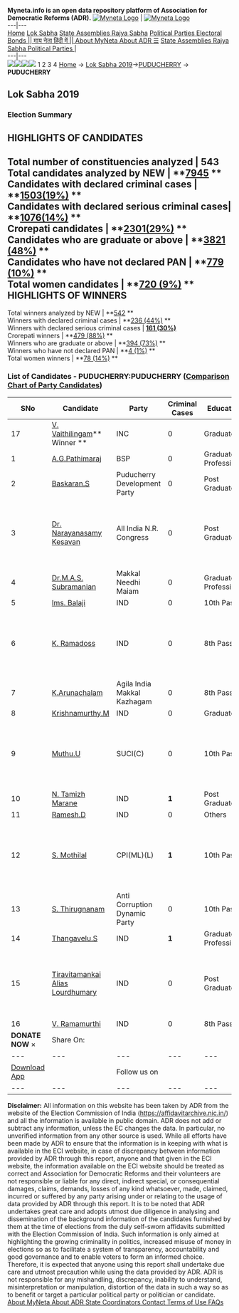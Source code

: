 **Myneta.info is an open data repository platform of Association for Democratic Reforms (ADR).**
[![Myneta Logo](https://www.myneta.info/lib/img/myneta-logo.png)](https://www.myneta.info/) | [![Myneta Logo](https://www.myneta.info/lib/img/adr-logo.png)](https://adrindia.org)  
---|---  
[Home](https://www.myneta.info/) [Lok Sabha](https://www.myneta.info/#ls "Lok Sabha") [ State Assemblies ](https://www.myneta.info/#sa "State Assemblies") [Rajya Sabha](https://www.myneta.info/#rs "Rajya Sabha") [Political Parties ](https://www.myneta.info/party "Political Parties") [ Electoral Bonds ](https://www.myneta.info/electoral_bonds "Electoral Bonds") [ || माय नेता हिंदी में || ](https://translate.google.co.in/translate?prev=hp&hl=en&js=y&u=www.myneta.info&sl=en&tl=hi&history_state0=) [ About MyNeta ](https://adrindia.org/content/about-myneta) [ About ADR ](https://adrindia.org/about-adr/who-we-are) [☰](javascript:void\(0\))
[ State Assemblies ](https://www.myneta.info/#sa "State Assemblies") [ Rajya Sabha ](https://www.myneta.info/#rs "Rajya Sabha") [ Political Parties ](https://www.myneta.info/party "Political Parties")
|   
---|---  
![](https://www.myneta.info/lib/img/banner/banner-1.png)![](https://www.myneta.info/lib/img/banner/banner-2.png)![](https://www.myneta.info/lib/img/banner/banner-3.png)![](https://www.myneta.info/lib/img/banner/banner-4.png)
1  2  3  4 
[Home](https://www.myneta.info/) → [Lok Sabha 2019](https://www.myneta.info/LokSabha2019/)→[PUDUCHERRY](https://www.myneta.info/LokSabha2019/index.php?action=show_constituencies&state_id=68) → **PUDUCHERRY**
### 
## Lok Sabha 2019
###  Election Summary 
HIGHLIGHTS OF CANDIDATES  
---  
Total number of constituencies analyzed |  543   
Total candidates analyzed by NEW | **[7945](https://www.myneta.info/LokSabha2019/index.php?action=summary&subAction=candidates_analyzed&sort=candidate#summary) **  
Candidates with declared criminal cases | **[1503(19%)](https://www.myneta.info/LokSabha2019/index.php?action=summary&subAction=crime&sort=candidate#summary) **  
Candidates with declared serious criminal cases| **[1076(14%)](https://www.myneta.info/LokSabha2019/index.php?action=summary&subAction=serious_crime&sort=candidate#summary) **  
Crorepati candidates | **[2301(29%)](https://www.myneta.info/LokSabha2019/index.php?action=summary&subAction=crorepati&sort=candidate#summary) **  
Candidates who are graduate or above | **[3821 (48%)](https://www.myneta.info/LokSabha2019/index.php?action=summary&subAction=education&sort=candidate#summary) **  
Candidates who have not declared PAN | **[779 (10%)](https://www.myneta.info/LokSabha2019/index.php?action=summary&subAction=without_pan&sort=candidate#summary) **  
Total women candidates | **[720 (9%)](https://www.myneta.info/LokSabha2019/index.php?action=summary&subAction=women_candidate&sort=candidate#summary) **  
HIGHLIGHTS OF WINNERS  
---  
Total winners analyzed by NEW | **[542](https://www.myneta.info/LokSabha2019/index.php?action=summary&subAction=winner_analyzed&sort=candidate#summary) **  
Winners with declared criminal cases | **[236 (44%)](https://www.myneta.info/LokSabha2019/index.php?action=summary&subAction=winner_crime&sort=candidate#summary) **  
Winners with declared serious criminal cases | **[161 (30%)](https://www.myneta.info/LokSabha2019/index.php?action=summary&subAction=winner_serious_crime&sort=candidate#summary)**  
Crorepati winners | **[479 (88%)](https://www.myneta.info/LokSabha2019/index.php?action=summary&subAction=winner_crorepati&sort=candidate#summary) **  
Winners who are graduate or above | **[394 (73%)](https://www.myneta.info/LokSabha2019/index.php?action=summary&subAction=winner_education&sort=candidate#summary) **  
Winners who have not declared PAN | **[4 (1%)](https://www.myneta.info/LokSabha2019/index.php?action=summary&subAction=winner_without_pan&sort=candidate#summary) **  
Total women winners | **[78 (14%)](https://www.myneta.info/LokSabha2019/index.php?action=summary&subAction=winner_women&sort=candidate#summary) **  
### List of Candidates - PUDUCHERRY:PUDUCHERRY ([Comparison Chart of Party Candidates](https://www.myneta.info/LokSabha2019/comparisonchart.php?constituency_id=763))
SNo | Candidate| Party| Criminal Cases| Education| Age| Total Assets| Liabilities  
---|---|---|---|---|---|---|---  
17  | [V. Vaithilingam](https://www.myneta.info/LokSabha2019/candidate.php?candidate_id=4980)** Winner ** | INC | 0 | Graduate| 68 | Rs 10,80,15,548 ~ 10 Crore+ | Rs 5,20,989 ~ 5 Lacs+  
1  | [A.G.Pathimaraj](https://www.myneta.info/LokSabha2019/candidate.php?candidate_id=7157) | BSP | 0 | Graduate Professional| 33 | Rs 3,97,117 ~ 3 Lacs+ | Rs 1,79,146 ~ 1 Lacs+  
2  | [Baskaran.S](https://www.myneta.info/LokSabha2019/candidate.php?candidate_id=7158) | Puducherry Development Party | 0 | Post Graduate| 42 | Rs 55,82,500 ~ 55 Lacs+ | Rs 22,00,000 ~ 22 Lacs+  
3  | [Dr. Narayanasamy Kesavan](https://www.myneta.info/LokSabha2019/candidate.php?candidate_id=5102) | All India N.R. Congress | 0 | Post Graduate| 29 | ![](https://myneta.info/image_v2.php?myneta_folder=LokSabha2019&candidate_id=5102&col=ta) | ![](https://myneta.info/image_v2.php?myneta_folder=LokSabha2019&candidate_id=5102&col=lia)  
4  | [Dr.M.A.S. Subramanian](https://www.myneta.info/LokSabha2019/candidate.php?candidate_id=5101) | Makkal Needhi Maiam | 0 | Graduate Professional| 72 | Rs 39,35,86,982 ~ 39 Crore+ | Rs 2,88,20,830 ~ 2 Crore+  
5  | [Ims. Balaji](https://www.myneta.info/LokSabha2019/candidate.php?candidate_id=7159) | IND | 0 | 10th Pass| 32 | Rs 13,50,000 ~ 13 Lacs+ | Rs 0 ~   
6  | [K. Ramadoss](https://www.myneta.info/LokSabha2019/candidate.php?candidate_id=7160) | IND | 0 | 8th Pass| 54 | ![](https://myneta.info/image_v2.php?myneta_folder=LokSabha2019&candidate_id=7160&col=ta) | ![](https://myneta.info/image_v2.php?myneta_folder=LokSabha2019&candidate_id=7160&col=lia)  
7  | [K.Arunachalam](https://www.myneta.info/LokSabha2019/candidate.php?candidate_id=5098) | Agila India Makkal Kazhagam | 0 | 8th Pass| 43 | Rs 63,000 ~ 63 Thou+ | Rs 0 ~   
8  | [Krishnamurthy.M](https://www.myneta.info/LokSabha2019/candidate.php?candidate_id=7161) | IND | 0 | Graduate| 57 | Rs 1,88,19,553 ~ 1 Crore+ | Rs 35,35,000 ~ 35 Lacs+  
9  | [Muthu.U](https://www.myneta.info/LokSabha2019/candidate.php?candidate_id=7162) | SUCI(C) | 0 | 10th Pass| 49 | ![](https://myneta.info/image_v2.php?myneta_folder=LokSabha2019&candidate_id=7162&col=ta) | ![](https://myneta.info/image_v2.php?myneta_folder=LokSabha2019&candidate_id=7162&col=lia)  
10  | [N. Tamizh Marane](https://www.myneta.info/LokSabha2019/candidate.php?candidate_id=7163) | IND | **1** | Post Graduate| 46 | Rs 30,88,900 ~ 30 Lacs+ | Rs 28,30,000 ~ 28 Lacs+  
11  | [Ramesh.D](https://www.myneta.info/LokSabha2019/candidate.php?candidate_id=7164) | IND | 0 | Others| 49 | Rs 3,65,000 ~ 3 Lacs+ | Rs 0 ~   
12  | [S. Mothilal](https://www.myneta.info/LokSabha2019/candidate.php?candidate_id=5100) | CPI(ML)(L) | **1** | 10th Pass| 40 | ![](https://myneta.info/image_v2.php?myneta_folder=LokSabha2019&candidate_id=5100&col=ta) | ![](https://myneta.info/image_v2.php?myneta_folder=LokSabha2019&candidate_id=5100&col=lia)  
13  | [S. Thirugnanam](https://www.myneta.info/LokSabha2019/candidate.php?candidate_id=7165) | Anti Corruption Dynamic Party | 0 | 10th Pass| 55 | Rs 50,000 ~ 50 Thou+ | Rs 0 ~   
14  | [Thangavelu.S](https://www.myneta.info/LokSabha2019/candidate.php?candidate_id=7166) | IND | **1** | Graduate Professional| 34 | Rs 60,181 ~ 60 Thou+ | Rs 0 ~   
15  | [Tiravitamankai Alias Lourdhumary](https://www.myneta.info/LokSabha2019/candidate.php?candidate_id=7167) | IND | 0 | Post Graduate| 57 | ![](https://myneta.info/image_v2.php?myneta_folder=LokSabha2019&candidate_id=7167&col=ta) | ![](https://myneta.info/image_v2.php?myneta_folder=LokSabha2019&candidate_id=7167&col=lia)  
16  | [V. Ramamurthi](https://www.myneta.info/LokSabha2019/candidate.php?candidate_id=7168) | IND | 0 | 8th Pass| 74 | Rs 2,246 ~ 2 Thou+ | Rs 0 ~   
|  **DONATE NOW** × |  Share On:  | [](https://api.whatsapp.com/send?text=https%3A%2F%2Fmyneta.info%2Fpunjab2022%2Findex.php%3Faction%3Dshow_constituencies%26state_id%3D19) | [](https://www.facebook.com/sharer/sharer.php?u=https%3A%2F%2Fmyneta.info%2Fpunjab2022%2Findex.php%3Faction%3Dshow_constituencies%26state_id%3D19) | [](https://twitter.com/share?url=https%3A%2F%2Fmyneta.info%2Fpunjab2022%2Findex.php%3Faction%3Dshow_constituencies%26state_id%3D19)  
---|---|---|---|---  
| [ Download App ](https://play.google.com/store/apps/details?id=com.webrosoft.myneta1&pcampaignid=pcampaignidMKT-Other-global-all-co-prtnr-py-PartBadge-Mar2515-1) | [](https://play.google.com/store/apps/details?id=com.webrosoft.myneta1&pcampaignid=pcampaignidMKT-Other-global-all-co-prtnr-py-PartBadge-Mar2515-1) |  Follow us on  | [](https://www.facebook.com/adrindia.org/) | [](https://twitter.com/adrspeaks) | [](https://groups.google.com/g/national-election-watch?hl=en&pli=1) | [](https://www.instagram.com/adrspeaks/) | [](https://www.youtube.com/user/adrspeaks) | [](https://sharechat.com/profile/adrspeaks)  
---|---|---|---|---|---|---|---|---  
**Disclaimer:** All information on this website has been taken by ADR from the website of the Election Commission of India (https://affidavitarchive.nic.in/) and all the information is available in public domain. ADR does not add or subtract any information, unless the EC changes the data. In particular, no unverified information from any other source is used. While all efforts have been made by ADR to ensure that the information is in keeping with what is available in the ECI website, in case of discrepancy between information provided by ADR through this report, anyone and that given in the ECI website, the information available on the ECI website should be treated as correct and Association for Democratic Reforms and their volunteers are not responsible or liable for any direct, indirect special, or consequential damages, claims, demands, losses of any kind whatsoever, made, claimed, incurred or suffered by any party arising under or relating to the usage of data provided by ADR through this report. It is to be noted that ADR undertakes great care and adopts utmost due diligence in analysing and dissemination of the background information of the candidates furnished by them at the time of elections from the duly self-sworn affidavits submitted with the Election Commission of India. Such information is only aimed at highlighting the growing criminality in politics, increased misuse of money in elections so as to facilitate a system of transparency, accountability and good governance and to enable voters to form an informed choice. Therefore, it is expected that anyone using this report shall undertake due care and utmost precaution while using the data provided by ADR. ADR is not responsible for any mishandling, discrepancy, inability to understand, misinterpretation or manipulation, distortion of the data in such a way so as to benefit or target a particular political party or politician or candidate. 
[ About MyNeta ](https://adrindia.org/content/about-myneta) [ About ADR ](https://adrindia.org/about-adr/who-we-are) [ State Coordinators ](https://adrindia.org/about-adr/state-coordinators) [ Contact ](https://adrindia.org/contact-us) [ Terms of Use ](https://adrindia.org/content/adr-terms-use) [ FAQs ](https://adrindia.org/content/faqs)
